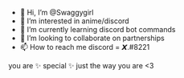- 👋 Hi, I’m @Swaggygirl
- 👀 I’m interested in anime/discord
- 🌱 I’m currently learning discord bot commands
- 💞️ I’m looking to collaborate on partnerships
- 📫 How to reach me discord = 𝙓.#8221

you are
 ✨ special ✨ 
 just
       the
   way       you
         are
    <3

